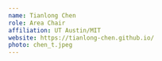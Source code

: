 ```yaml
---
name: Tianlong Chen
role: Area Chair
affiliation: UT Austin/MIT
website: https://tianlong-chen.github.io/
photo: chen_t.jpeg
---
```


